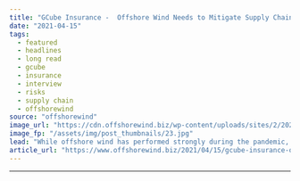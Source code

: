 ```yaml
---
title: "GCube Insurance -  Offshore Wind Needs to Mitigate Supply Chain Risks to Ensure Longevity of Sector"
date: "2021-04-15"
tags: 
  - featured
  - headlines
  - long read
  - gcube
  - insurance
  - interview
  - risks
  - supply chain
  - offshorewind
source: "offshorewind"
image_url: "https://cdn.offshorewind.biz/wp-content/uploads/sites/2/2021/04/15104002/TenneT_archive.jpg"
image_fp: "/assets/img/post_thumbnails/23.jpg"
lead: "While offshore wind has performed strongly during the pandemic, continuing with next to no"
article_url: "https://www.offshorewind.biz/2021/04/15/gcube-insurance-offshore-wind-needs-to-mitigate-supply-chain-risks-to-ensure-longevity-of-sector/"
---
```


---
